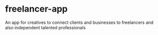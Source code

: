 # freelancer-app
An app for creatives to connect clients and businesses to freelancers and also independent talented professionals
